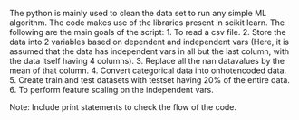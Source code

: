 The python is mainly used to clean the data set to run any simple ML algorithm.
The code makes use of the libraries present in scikit learn.
The following are the main goals of the script:
	1. To read a csv file.
	2. Store the data into 2 variables based on dependent and independent vars (Here, it is assumed that the data has independent vars in all but the last column, with the data itself having 4 columns).
	3. Replace all the nan datavalues by the mean of that column.
	4. Convert categorical data into onhotencoded data.
	5. Create train and test datasets with testset having 20% of the entire data.
	6. To perform feature scaling on the independent vars.

Note: Include print statements to check the flow of the code.